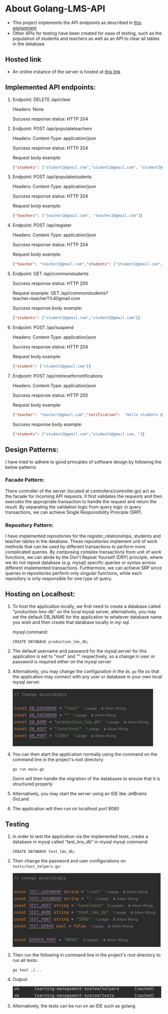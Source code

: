 # About Golang-LMS-API
- This project implements the API endpoints as described in 
[this assignment](https://docs.google.com/document/d/1GIAcPG28lCF-D4LuQjM694fVpFHyBL1Q/edit)
- Other APIs for testing have been created for ease of testing, such as the population of 
students and teachers as well as an API to clear all tables in the database

## Hosted link
- An online instance of the server is hosted at [this link](http://18.183.14.140:8080)

## Implemented API endpoints:

1. Endpoint: DELETE /api/clear

   Headers: None

   Success response status: HTTP 204


2. Endpoint: POST /api/populateteachers

   Headers: Content-Type: application/json

   Success response status: HTTP 204

   Request body example:

   ```json
   {"students": ["student1@gmail.com","student2@gmail.com", "student3@gmail.com"]}
   ```

3. Endpoint: POST /api/populatestudents

   Headers: Content-Type: application/json

   Success response status: HTTP 204

   Request body example:

   ```json
   {"teachers": ["teacher1@gmail.com", "teacher2@gmail.com"]}
   ```

2. Endpoint: POST /api/register

   Headers: Content-Type: application/json

   Success response status: HTTP 204
   
   Request body example:

   ```json
   {"teacher": "teacher1@gmail.com","students": ["student1@gmail.com","student2@gmail.com"]}
   ```

3. Endpoint: GET /api/commonstudents
   
   Success response status: HTTP 200

   Request example: GET /api/commonstudents?teacher=teacher1%40gmail.com
      
   Success response body example:

      ```json
   {"students": ["student1@gmail.com","student2@gmail.com"]}
   ```
        
4. Endpoint: POST /api/suspend
   
   Headers: Content-Type: application/json

   Success response status: HTTP 204

   Request body example:
      ```json
   {"student": ["student1@gmail.com"]}
   ```
   
4. Endpoint: POST /api/retrievefornotifications
   
   Headers: Content-Type: application/json
   
   Success response status: HTTP 200

   Request body example:
   ```json
   {"teacher": "teacher1@gmail.com","notification":  "Hello students @student3@gmail.com"}
   ```
   Success response body example:
   ```json
   {"students": ["student2@gmail.com","student3@gmail.com, "]}
   ```
   
## Design Patterns:

I have tried to adhere to good principles of software design by following the below patterns

### Facade Pattern:
There controller of the server (located at controllers/controller.go) act as the facade for incoming API requests.
It first validates the requests and then executes the appropriate transaction to handle the request and return the result.
By separating the validation logic from query logic in query transactions, we can achieve Single Responsibility Principle (SRP).

### Repository Pattern:
I have implemented repositories for the register_relationships, students and teacher tables in the database. These repositories 
implement unit of work methods that can be used by different transactions to perform more complicated queries. 
By composing complex transactions from unit of work functions, we can abide by the Don't Repeat Yourself (DRY) principle, where we do not repeat database (e.g. mysql) specific
queries or syntax across different implemented transactions. Furthermore, we can achieve SRP since queries in repositories perform only
singular functions, while each repository is only responsible for one type of query.

## Hosting on Localhost:
1. To host the application locally, we first need to create a database called "production-lms-db" on the local mysql server, alternatively, you may set the 
default DB_NAME for the application to whatever database name you wish and then create that database locally in my-sql.

   mysql command:
   
   ```mysql
   CREATE DATABASE production_lms_db;
   ```
2. The default username and password for the mysql server for this application is set to "root" and "" respectively, so a change
in user or password is required either on the mysql server
3. Alternatively, you may change the configuration in the `db.go` file so that the application may connect with any user or database 
in your own local mysql server.

   ![img.png](img.png)

3. You can then start the application normally using the command on the command line in the project's root directory:
   ```
   go run main.go
   ```
   Gorm will then handle the migration of the databases to ensure that it is structured properly
4. Alternatively, you may start the server using an IDE like JetBrains GoLand
5. The application will then run on localhost port 8080

## Testing
1. In order to test the application via the implemented tests, create a database in mysql called "test_lms_db" in mysql
   mysql command:

   ```mysql
   CREATE DATABASE test_lms_db;
   ```
2. Then change the password and user configurations on `tests/test_helpers.go`:

   ![img_1.png](img_1.png)

3. Then run the following in command line in the project's root directory to run all tests:
   ```
   go test ./...
   ```
4. Output:

   ![img_2.png](img_2.png)

5. Alternatively, the tests can be run on an IDE such as golang